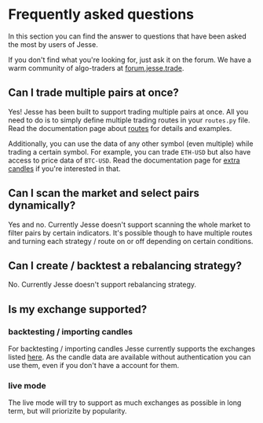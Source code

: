 # Frequently asked questions 

In this section you can find the answer to questions that have been asked the most by users of Jesse.

If you don't find what you're looking for, just ask it on the forum. We have a warm community of algo-traders at [forum.jesse.trade](https://forum.jesse.trade).

## Can I trade multiple pairs at once? 

Yes! Jesse has been built to support trading multiple pairs at once. All you need to do is to simply define multiple trading routes in your `routes.py` file. Read the documentation page about [routes](/docs/routes.html#trading-multiple-routes) for details and examples.

Additionally, you can use the data of any other symbol (even multiple) while trading a certain symbol. For example, you can trade `ETH-USD` but also have access to price data of `BTC-USD`. Read the documentation page for [extra candles](/docs/routes.html#using-multiple-time-frames) if you're interested in that. 

## Can I scan the market and select pairs dynamically?

Yes and no. Currently Jesse doesn't support scanning the whole market to filter pairs by certain indicators. It's possible though to have multiple routes and turning each strategy / route on or off depending on certain conditions. 

## Can I create / backtest a rebalancing strategy?

No. Currently Jesse doesn't support rebalancing strategy.

## Is my exchange supported?

### backtesting / importing candles
For backtesting / importing candles Jesse currently supports the exchanges listed [here](https://docs.jesse.trade/docs/import-candles.html#supported-exchanges). As the candle data are available without authentication you can use them, even if you don't have a account for them. 

### live mode
The live mode will try to support as much exchanges as possible in long term, but will priorizite by popularity.

